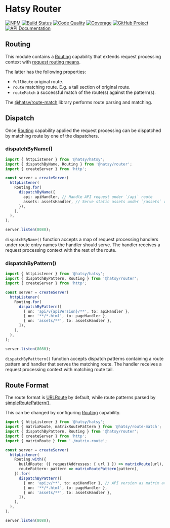 # Hatsy Router

[![NPM][npm-image]][npm-url]
[![Build Status][build-status-img]][build-status-link]
[![Code Quality][quality-img]][quality-link]
[![Coverage][coverage-img]][coverage-link]
[![GitHub Project][github-image]][github-url]
[![API Documentation][api-docs-image]][api documentation]

[npm-image]: https://img.shields.io/npm/v/@hatsy/router.svg?logo=npm
[npm-url]: https://www.npmjs.com/package/@hatsy/router
[build-status-img]: https://github.com/hatsyjs/router/workflows/Build/badge.svg
[build-status-link]: https://github.com/hatsyjs/router/actions?query=workflow:Build
[quality-img]: https://app.codacy.com/project/badge/Grade/efc90a7b4a2846afb23be5975ad5fbed
[quality-link]: https://www.codacy.com/gh/hatsyjs/router/dashboard?utm_source=github.com&utm_medium=referral&utm_content=hatsyjs/router&utm_campaign=Badge_Grade
[coverage-img]: https://app.codacy.com/project/badge/Coverage/efc90a7b4a2846afb23be5975ad5fbed
[coverage-link]: https://www.codacy.com/gh/hatsyjs/router/dashboard?utm_source=github.com&utm_medium=referral&utm_content=hatsyjs/router&utm_campaign=Badge_Coverage
[github-image]: https://img.shields.io/static/v1?logo=github&label=GitHub&message=project&color=informational
[github-url]: https://github.com/hatsyjs/router
[api-docs-image]: https://img.shields.io/static/v1?logo=typescript&label=API&message=docs&color=informational
[api documentation]: https://hatsyjs.github.io/router

## Routing

This module contains a [Routing] capability that extends request processing context with
[request routing means][routermeans].

The latter has the following properties:

- `fullRoute` original route.
- `route` matching route. E.g. a tail section of original route.
- `routeMatch` a successful match of the route(s) against the pattern(s).

The [@hatsy/route-match] library performs route parsing and matching.

[routing]: https://hatsyjs.github.io/router/interfaces/Routing.html
[routermeans]: https://hatsyjs.github.io/router/interfaces/RouterMeans.html
[@hatsy/route-match]: https://www.npmjs.com/package/@hatsy/route-match

## Dispatch

Once [Routing] capability applied the request processing can be dispatched by matching route by one of the dispatchers.

### dispatchByName()

```typescript
import { httpListener } from '@hatsy/hatsy';
import { dispatchByName, Routing } from '@hatsy/router';
import { createServer } from 'http';

const server = createServer(
  httpListener(
    Routing.for(
      dispatchByName({
        api: apiHandler, // Handle API request under `/api` route
        assets: assetsHandler, // Serve static assets under `/assets` route
      }),
    ),
  ),
);

server.listen(8080);
```

`dispatchByName()` function accepts a map of request processing handlers under route entry names the handler should
serve. The handler receives a request processing context with the rest of the route.

### dispatchByPattern()

```typescript
import { httpListener } from '@hatsy/hatsy';
import { dispatchByPattern, Routing } from '@hatsy/router';
import { createServer } from 'http';

const server = createServer(
  httpListener(
    Routing.for(
      dispatchByPattern([
        { on: 'api/v{apiVersion}/**', to: apiHandler },
        { on: '**/*.html', to: pageHandler },
        { on: 'assets/**', to: assetsHandler },
      ]),
    ),
  ),
);

server.listen(8080);
```

`dispatchByPatttern()` function accepts dispatch patterns containing a route pattern and handler that serves
the matching route. The handler receives a request processing context with matching route tail.

## Route Format

The route format is [URLRoute] by default, while route patterns parsed by [simpleRoutePattern()].

This can be changed by configuring [Routing] capability.

```typescript
import { httpListener } from '@hatsy/hatsy';
import { matrixRoute, matrixRoutePattern } from '@hatsy/route-match';
import { dispatchByPattern, Routing } from '@hatsy/router';
import { createServer } from 'http';
import { matrixRoute } from './matrix-route';

const server = createServer(
  httpListener(
    Routing.with({
      buildRoute: ({ requestAddresses: { url } }) => matrixRoute(url),
      routePattern: pattern => matrixRoutePattern(pattern),
    }).for(
      dispatchByPattern([
        { on: 'api;v/**', to: apiHandler }, // API version as matrix attribute
        { on: '**/*.html', to: pageHandler },
        { on: 'assets/**', to: assetsHandler },
      ]),
    ),
  ),
);

server.listen(8080);
```

[urlroute]: https://hatsyjs.github.io/route-match/interfaces/URLRoute.html
[simpleroutepattern()]: https://hatsyjs.github.io/route-match/modules.html#simpleRoutePattern
